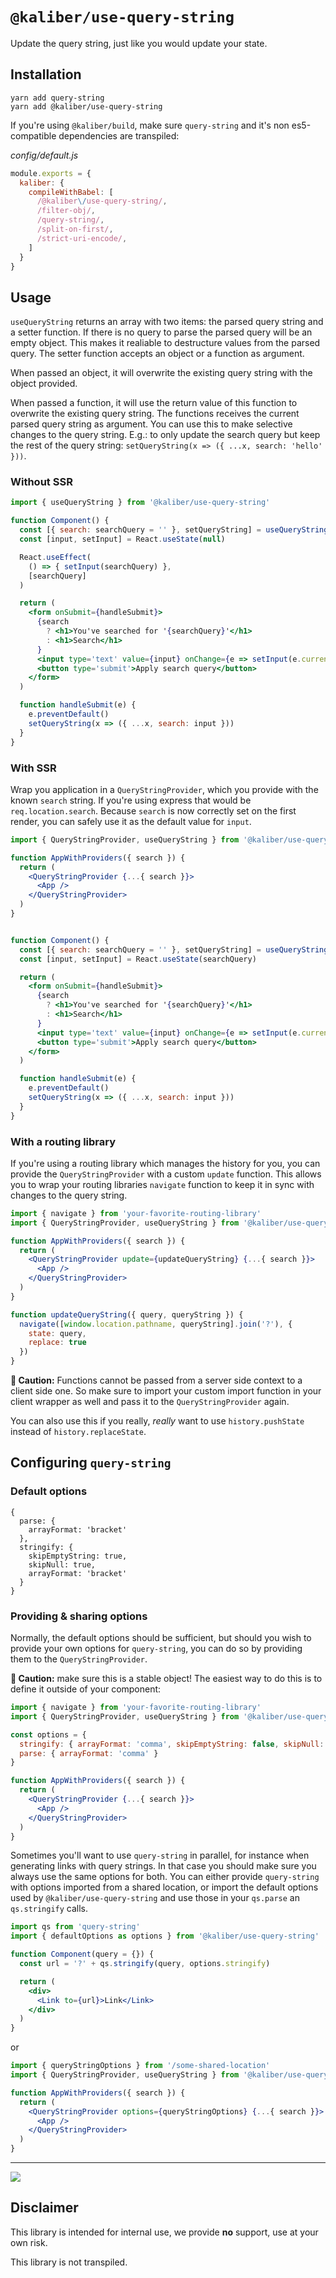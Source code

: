 # `@kaliber/use-query-string`
Update the query string, just like you would update your state. 

## Installation

```
yarn add query-string
yarn add @kaliber/use-query-string
```

If you're using `@kaliber/build`, make sure `query-string` and it's non es5-compatible dependencies are transpiled:

_config/default.js_
```js
module.exports = {
  kaliber: {
    compileWithBabel: [
      /@kaliber\/use-query-string/,
      /filter-obj/,
      /query-string/,
      /split-on-first/,
      /strict-uri-encode/,
    ]
  }
}
```

## Usage

`useQueryString` returns an array with two items: the parsed query string and a setter function. If there is no query to parse the parsed query will be an empty object. This makes it realiable to destructure values from the parsed query. The setter function accepts an object or a function as argument. 

When passed an object, it will overwrite the existing query string with the object provided.

When passed a function, it will use the return value of this function to overwrite the existing query string. The functions receives the current parsed query string as argument. You can use this to make selective changes to the query string. E.g.: to only update the search query but keep the rest of the query string: `setQueryString(x => ({ ...x, search: 'hello' }))`.

### Without SSR

```jsx
import { useQueryString } from '@kaliber/use-query-string'

function Component() {
  const [{ search: searchQuery = '' }, setQueryString] = useQueryString()
  const [input, setInput] = React.useState(null)

  React.useEffect(
    () => { setInput(searchQuery) },
    [searchQuery]
  )

  return (
    <form onSubmit={handleSubmit}>
      {search
        ? <h1>You've searched for '{searchQuery}'</h1>
        : <h1>Search</h1>
      }
      <input type='text' value={input} onChange={e => setInput(e.currentTarget.value)} name='search' />
      <button type='submit'>Apply search query</button>
    </form>
  )

  function handleSubmit(e) {
    e.preventDefault()
    setQueryString(x => ({ ...x, search: input }))
  }
}
```

### With SSR
Wrap you application in a `QueryStringProvider`, which you provide with the known `search` string. If you're using express that would be `req.location.search`. Because `search` is now correctly set on the first render, you can safely use it as the default value for `input`.

```jsx
import { QueryStringProvider, useQueryString } from '@kaliber/use-query-string'

function AppWithProviders({ search }) {
  return (
    <QueryStringProvider {...{ search }}>
      <App />
    </QueryStringProvider>
  )
}


function Component() {
  const [{ search: searchQuery = '' }, setQueryString] = useQueryString()
  const [input, setInput] = React.useState(searchQuery)

  return (
    <form onSubmit={handleSubmit}>
      {search
        ? <h1>You've searched for '{searchQuery}'</h1>
        : <h1>Search</h1>
      }
      <input type='text' value={input} onChange={e => setInput(e.currentTarget.value)} name='search' />
      <button type='submit'>Apply search query</button>
    </form>
  )

  function handleSubmit(e) {
    e.preventDefault()
    setQueryString(x => ({ ...x, search: input }))
  }
}
```

### With a routing library

If you're using a routing library which manages the history for you, you can provide the `QueryStringProvider` with a custom `update` function. This allows you to wrap your routing libraries `navigate` function to keep it in sync with changes to the query string.

```jsx
import { navigate } from 'your-favorite-routing-library'
import { QueryStringProvider, useQueryString } from '@kaliber/use-query-string'

function AppWithProviders({ search }) {
  return (
    <QueryStringProvider update={updateQueryString} {...{ search }}>
      <App />
    </QueryStringProvider>
  )
}

function updateQueryString({ query, queryString }) {
  navigate([window.location.pathname, queryString].join('?'), {
    state: query,
    replace: true
  })
}
```

**🚨 Caution:** Functions cannot be passed from a server side context to a client side one. So make sure to import your custom import function in your client wrapper as well and pass it to the `QueryStringProvider` again.

You can also use this if you really, *really* want to use `history.pushState` instead of `history.replaceState`. 

## Configuring `query-string`

### Default options
```
{
  parse: {
    arrayFormat: 'bracket'
  },
  stringify: {
    skipEmptyString: true, 
    skipNull: true, 
    arrayFormat: 'bracket'
  }
}
```

### Providing & sharing options
Normally, the default options should be sufficient, but should you wish to provide your own options for `query-string`, you can do so by providing them to the `QueryStringProvider`. 

**🚨 Caution:** make sure this is a stable object!
The easiest way to do this is to define it outside of your component:

```jsx
import { navigate } from 'your-favorite-routing-library'
import { QueryStringProvider, useQueryString } from '@kaliber/use-query-string'

const options = {
  stringify: { arrayFormat: 'comma', skipEmptyString: false, skipNull: false },
  parse: { arrayFormat: 'comma' }
}

function AppWithProviders({ search }) {
  return (
    <QueryStringProvider {...{ search }}>
      <App />
    </QueryStringProvider>
  )
}
```

Sometimes you'll want to use `query-string` in parallel, for instance when generating links with query strings. In that case you should make sure you always use the same options for both. You can either provide `query-string` with options imported from a shared location, or import the default options used by `@kaliber/use-query-string` and use those in your `qs.parse` an `qs.stringify` calls.

```jsx
import qs from 'query-string'
import { defaultOptions as options } from '@kaliber/use-query-string'

function Component(query = {}) {
  const url = '?' + qs.stringify(query, options.stringify)

  return (
    <div>
      <Link to={url}>Link</Link>
    </div>
  )
}
```

or 

```jsx
import { queryStringOptions } from '/some-shared-location'
import { QueryStringProvider, useQueryString } from '@kaliber/use-query-string'

function AppWithProviders({ search }) {
  return (
    <QueryStringProvider options={queryStringOptions} {...{ search }}>
      <App />
    </QueryStringProvider>
  )
}
```

----

![](https://media.giphy.com/media/3o85fQzrJTtmr7iitO/giphy.gif)

## Disclaimer
This library is intended for internal use, we provide __no__ support, use at your own risk. 

This library is not transpiled.
